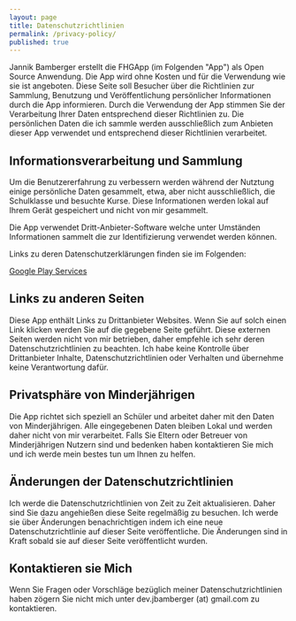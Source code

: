 ```yaml
---
layout: page
title: Datenschutzrichtlinien
permalink: /privacy-policy/
published: true
---
```


Jannik Bamberger erstellt die FHGApp (im Folgenden "App") als Open Source
Anwendung. Die App wird ohne Kosten und für die Verwendung wie sie ist
angeboten. Diese Seite soll Besucher über die Richtlinien zur Sammlung,
Benutzung und Veröffentlichung persönlicher Informationen durch die App
informieren. Durch die Verwendung der App stimmen Sie der Verarbeitung Ihrer
Daten entsprechend dieser Richtlinien zu. Die persönlichen Daten die ich sammle
werden ausschließlich zum Anbieten dieser App verwendet und entsprechend dieser
Richtlinien verarbeitet.

## Informationsverarbeitung und Sammlung

Um die Benutzererfahrung zu verbessern werden während der Nutztung einige
persönliche Daten gesammelt, etwa, aber nicht ausschließlich, die Schulklasse
und besuchte Kurse. Diese Informationen werden lokal auf Ihrem Gerät gespeichert
und nicht von mir gesammelt.

Die App verwendet Dritt-Anbieter-Software welche unter Umständen Informationen
sammelt die zur Identifizierung verwendet werden können.

Links zu deren Datenschutzerklärungen finden sie im Folgenden:

[Google Play Services](https://policies.google.com/privacy)

## Links zu anderen Seiten

Diese App enthält Links zu Drittanbieter Websites. Wenn Sie auf solch einen Link
klicken werden Sie auf die gegebene Seite geführt. Diese externen Seiten werden
nicht von mir betrieben, daher empfehle ich sehr deren Datenschutzrichtlinien zu
beachten. Ich habe keine Kontrolle über Drittanbieter Inhalte,
Datenschutzrichtlinien oder Verhalten und übernehme keine Verantwortung dafür.

## Privatsphäre von Minderjährigen

Die App richtet sich speziell an Schüler und arbeitet daher mit den Daten von
Minderjährigen. Alle eingegebenen Daten bleiben Lokal und werden daher nicht
von mir verarbeitet. Falls Sie Eltern oder Betreuer von Minderjährigen Nutzern
sind und bedenken haben kontaktieren Sie mich und ich werde mein bestes tun um
Ihnen zu helfen.

## Änderungen der Datenschutzrichtlinien

Ich werde die Datenschutzrichtlinien von Zeit zu Zeit aktualisieren. Daher sind
Sie dazu angehießen diese Seite regelmäßig zu besuchen. Ich werde sie über
Änderungen benachrichtigen indem ich eine neue Datenschutzrichtlinie auf dieser
Seite veröffentliche. Die Änderungen sind in Kraft sobald sie auf dieser Seite
veröffentlicht wurden.

## Kontaktieren sie Mich

Wenn Sie Fragen oder Vorschläge bezüglich meiner Datenschutzrichtlinien haben
zögern Sie nicht mich unter dev.jbamberger (at) gmail.com zu kontaktieren.
